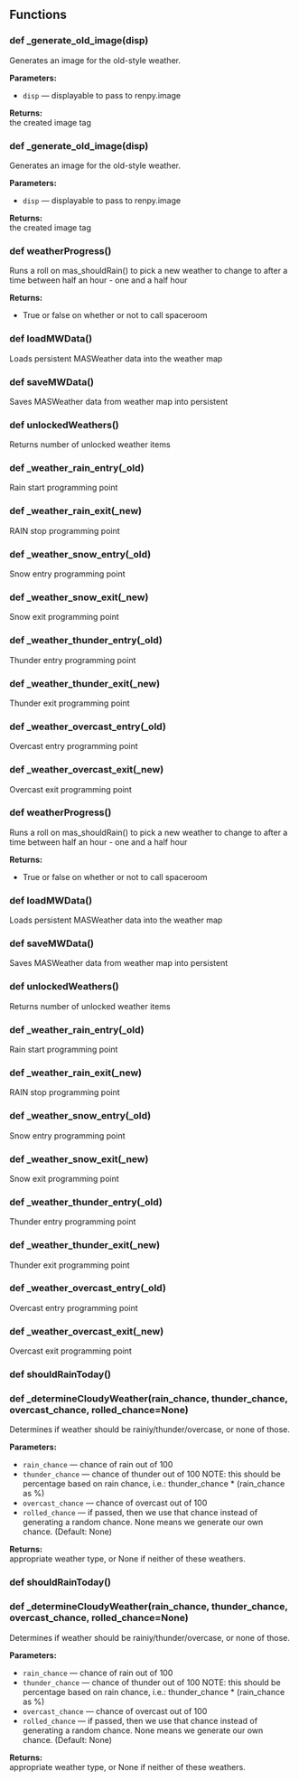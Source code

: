 ## Functions

### def _generate_old_image(disp)

Generates an image for the old-style weather.

**Parameters:**
- `disp` &mdash; displayable to pass to renpy.image


**Returns:**<br>
the created image tag

### def _generate_old_image(disp)

Generates an image for the old-style weather.

**Parameters:**
- `disp` &mdash; displayable to pass to renpy.image


**Returns:**<br>
the created image tag

### def weatherProgress()

Runs a roll on mas_shouldRain() to pick a new weather to change to after a time between half an hour - one and a half hour

**Returns:**<br>
- True or false on whether or not to call spaceroom

### def loadMWData()

Loads persistent MASWeather data into the weather map

### def saveMWData()

Saves MASWeather data from weather map into persistent

### def unlockedWeathers()

Returns number of unlocked weather items

### def _weather_rain_entry(_old)

Rain start programming point

### def _weather_rain_exit(_new)

RAIN stop programming point

### def _weather_snow_entry(_old)

Snow entry programming point

### def _weather_snow_exit(_new)

Snow exit programming point

### def _weather_thunder_entry(_old)

Thunder entry programming point

### def _weather_thunder_exit(_new)

Thunder exit programming point

### def _weather_overcast_entry(_old)

Overcast entry programming point

### def _weather_overcast_exit(_new)

Overcast exit programming point

### def weatherProgress()

Runs a roll on mas_shouldRain() to pick a new weather to change to after a time between half an hour - one and a half hour

**Returns:**<br>
- True or false on whether or not to call spaceroom

### def loadMWData()

Loads persistent MASWeather data into the weather map

### def saveMWData()

Saves MASWeather data from weather map into persistent

### def unlockedWeathers()

Returns number of unlocked weather items

### def _weather_rain_entry(_old)

Rain start programming point

### def _weather_rain_exit(_new)

RAIN stop programming point

### def _weather_snow_entry(_old)

Snow entry programming point

### def _weather_snow_exit(_new)

Snow exit programming point

### def _weather_thunder_entry(_old)

Thunder entry programming point

### def _weather_thunder_exit(_new)

Thunder exit programming point

### def _weather_overcast_entry(_old)

Overcast entry programming point

### def _weather_overcast_exit(_new)

Overcast exit programming point

### def shouldRainToday()

### def _determineCloudyWeather(rain_chance, thunder_chance, overcast_chance, rolled_chance=None)

Determines if weather should be rainiy/thunder/overcase, or none of those.

**Parameters:**
- `rain_chance` &mdash; chance of rain out of 100
- `thunder_chance` &mdash; chance of thunder out of 100 NOTE: this should be percentage based on rain chance, i.e.: thunder_chance * (rain_chance as %)
- `overcast_chance` &mdash; chance of overcast out of 100
- `rolled_chance` &mdash; if passed, then we use that chance instead of generating a random chance. None means we generate our own chance. (Default: None)


**Returns:**<br>
appropriate weather type, or None if neither of these weathers.

### def shouldRainToday()

### def _determineCloudyWeather(rain_chance, thunder_chance, overcast_chance, rolled_chance=None)

Determines if weather should be rainiy/thunder/overcase, or none of those.

**Parameters:**
- `rain_chance` &mdash; chance of rain out of 100
- `thunder_chance` &mdash; chance of thunder out of 100 NOTE: this should be percentage based on rain chance, i.e.: thunder_chance * (rain_chance as %)
- `overcast_chance` &mdash; chance of overcast out of 100
- `rolled_chance` &mdash; if passed, then we use that chance instead of generating a random chance. None means we generate our own chance. (Default: None)


**Returns:**<br>
appropriate weather type, or None if neither of these weathers.

